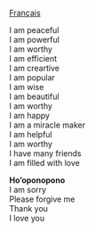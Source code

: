 [Français](https://github.com/affirmations/affirmations/blob/main/README.fr-fr.md)

I am peaceful  
I am powerful    
I am worthy  
I am efficient  
I am creartive  
I am popular  
I am wise  
I am beautiful  
I am worthy    
I am happy  
I am a miracle maker  
I am helpful  
I am worthy  
I have many friends  
I am filled with love  

**Ho’oponopono**  
I am sorry  
Please forgive me  
Thank you  
I love you  
